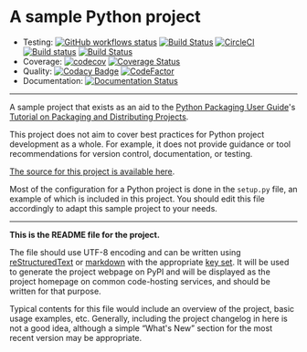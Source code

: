 # A sample Python project

* Testing: [![GitHub workflows status](https://github.com/borda/py_sample-project/workflows/Python%20project/badge.svg)](https://github.com/Borda/py_sample-project/actions)
[![Build Status](https://www.travis-ci.org/Borda/py_sample-project.svg?branch=master)](https://www.travis-ci.org/Borda/py_sample-project)
[![CircleCI](https://circleci.com/gh/Borda/py_sample-project/tree/master.svg?style=svg)](https://circleci.com/gh/Borda/py_sample-project/tree/master)
[![Build status](https://ci.appveyor.com/api/projects/status/57nanoy463aw91gp/branch/master?svg=true)](https://ci.appveyor.com/project/Borda/py-sample-project/branch/master)
[![Build Status](https://dev.azure.com/jborovec/sample%20project/_apis/build/status/Borda.py_sample-project?branchName=master)](https://dev.azure.com/jborovec/sample%20project/_build/latest?definitionId=1&branchName=master)
* Coverage: [![codecov](https://codecov.io/gh/Borda/py_sample-project/branch/master/graph/badge.svg)](https://codecov.io/gh/Borda/py_sample-project)
[![Coverage Status](https://coveralls.io/repos/github/Borda/py_sample-project/badge.svg?branch=master)](https://coveralls.io/github/Borda/py_sample-project?branch=master)
* Quality: [![Codacy Badge](https://api.codacy.com/project/badge/Grade/da1bd8db4d4b451395cc71ca09c243d6)](https://www.codacy.com/app/Borda/sample-project?utm_source=github.com&amp;utm_medium=referral&amp;utm_content=Borda/sample-project&amp;utm_campaign=Badge_Grade)
[![CodeFactor](https://www.codefactor.io/repository/github/borda/py_sample-project/badge)](https://www.codefactor.io/repository/github/borda/py_sample-project)
* Documentation: [![Documentation Status](https://readthedocs.org/projects/py-sample-project/badge/?version=latest)](https://py-sample-project.readthedocs.io/en/latest/?badge=latest)

---

A sample project that exists as an aid to the [Python Packaging User Guide][packaging guide]'s [Tutorial on Packaging and Distributing Projects][distribution tutorial].

This project does not aim to cover best practices for Python project development as a whole. For example, it does not provide guidance or tool recommendations for version control, documentation, or testing.

[The source for this project is available here][src].

Most of the configuration for a Python project is done in the `setup.py` file, an example of which is included in this project. You should edit this file accordingly to adapt this sample project to your needs.

----

**This is the README file for the project.**

The file should use UTF-8 encoding and can be written using [reStructuredText][rst] or [markdown][md use] with the appropriate [key set][md use]. It will be used to generate the project webpage on PyPI and will be displayed as the project homepage on common code-hosting services, and should be written for that purpose.

Typical contents for this file would include an overview of the project, basic usage examples, etc. Generally, including the project changelog in here is not a good idea, although a simple “What's New” section for the most recent version may be appropriate.

[packaging guide]: https://packaging.python.org
[distribution tutorial]: https://packaging.python.org/tutorials/packaging-projects/
[src]: https://github.com/pypa/sampleproject
[rst]: http://docutils.sourceforge.net/rst.html
[md]: https://tools.ietf.org/html/rfc7764#section-3.5 "CommonMark variant"
[md use]: https://packaging.python.org/specifications/core-metadata/#description-content-type-optional
